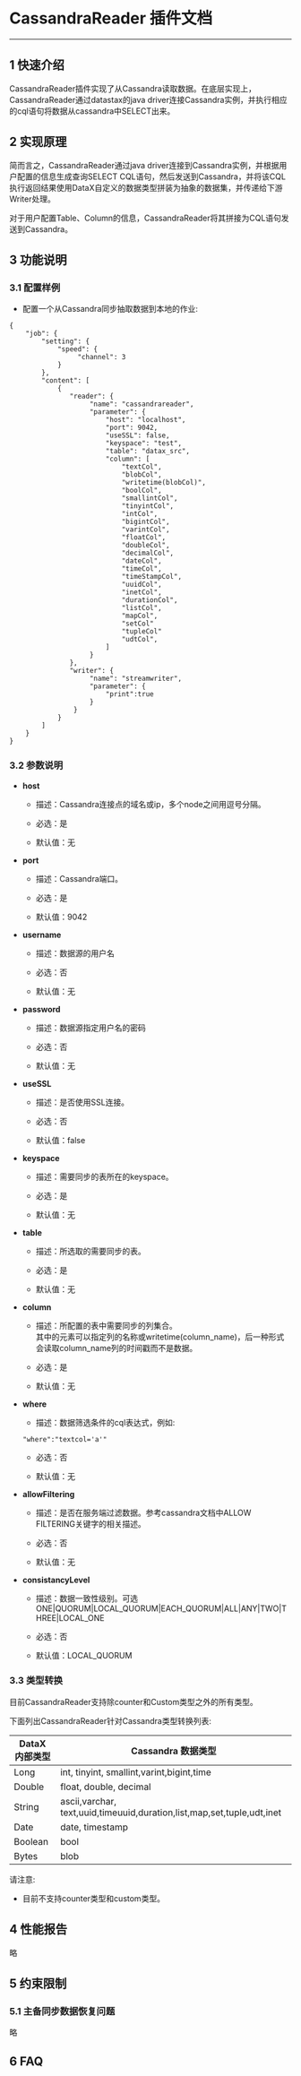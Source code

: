 
# CassandraReader 插件文档


___



## 1 快速介绍

CassandraReader插件实现了从Cassandra读取数据。在底层实现上，CassandraReader通过datastax的java driver连接Cassandra实例，并执行相应的cql语句将数据从cassandra中SELECT出来。


## 2 实现原理

简而言之，CassandraReader通过java driver连接到Cassandra实例，并根据用户配置的信息生成查询SELECT CQL语句，然后发送到Cassandra，并将该CQL执行返回结果使用DataX自定义的数据类型拼装为抽象的数据集，并传递给下游Writer处理。

对于用户配置Table、Column的信息，CassandraReader将其拼接为CQL语句发送到Cassandra。


## 3 功能说明

### 3.1 配置样例

* 配置一个从Cassandra同步抽取数据到本地的作业:

```
{
    "job": {
        "setting": {
            "speed": {
                 "channel": 3
            }
        },
        "content": [
            {
               "reader": {
                    "name": "cassandrareader",
                    "parameter": {
                        "host": "localhost",
                        "port": 9042,
                        "useSSL": false,
                        "keyspace": "test",
                        "table": "datax_src",
                        "column": [
                            "textCol",
                            "blobCol",
                            "writetime(blobCol)",
                            "boolCol",
                            "smallintCol",
                            "tinyintCol",
                            "intCol",
                            "bigintCol",
                            "varintCol",
                            "floatCol",
                            "doubleCol",
                            "decimalCol",
                            "dateCol",
                            "timeCol",
                            "timeStampCol",
                            "uuidCol",
                            "inetCol",
                            "durationCol",
                            "listCol",
                            "mapCol",
                            "setCol"
                            "tupleCol"
                            "udtCol",
                        ]
                    }
               },
               "writer": {
                    "name": "streamwriter",
                    "parameter": {
                        "print":true
                    }
                }
            }
        ]
    }
}

```


### 3.2 参数说明

* **host**

	* 描述：Cassandra连接点的域名或ip，多个node之间用逗号分隔。 <br />

	* 必选：是 <br />

	* 默认值：无 <br />

* **port**

	* 描述：Cassandra端口。 <br />

	* 必选：是 <br />

	* 默认值：9042 <br />

* **username**

	* 描述：数据源的用户名 <br />

	* 必选：否 <br />

	* 默认值：无 <br />

* **password**

	* 描述：数据源指定用户名的密码 <br />

	* 必选：否 <br />

	* 默认值：无 <br />

* **useSSL**

	* 描述：是否使用SSL连接。<br />

	* 必选：否 <br />

	* 默认值：false <br />

* **keyspace**

	* 描述：需要同步的表所在的keyspace。<br />

	* 必选：是 <br />

	* 默认值：无 <br />

* **table**

	* 描述：所选取的需要同步的表。<br />

	* 必选：是 <br />

	* 默认值：无 <br />

* **column**

	* 描述：所配置的表中需要同步的列集合。<br />
	  其中的元素可以指定列的名称或writetime(column_name)，后一种形式会读取column_name列的时间戳而不是数据。

	* 必选：是 <br />

	* 默认值：无 <br />


* **where**

	* 描述：数据筛选条件的cql表达式，例如:<br />
	```
	"where":"textcol='a'"
	```

	* 必选：否 <br />

	* 默认值：无 <br />

* **allowFiltering**

	* 描述：是否在服务端过滤数据。参考cassandra文档中ALLOW FILTERING关键字的相关描述。<br />

	* 必选：否 <br />

	* 默认值：无 <br />

* **consistancyLevel**

	* 描述：数据一致性级别。可选ONE|QUORUM|LOCAL_QUORUM|EACH_QUORUM|ALL|ANY|TWO|THREE|LOCAL_ONE<br />

	* 必选：否 <br />

	* 默认值：LOCAL_QUORUM <br />


### 3.3 类型转换

目前CassandraReader支持除counter和Custom类型之外的所有类型。

下面列出CassandraReader针对Cassandra类型转换列表:


| DataX 内部类型| Cassandra 数据类型    |
| -------- | -----  |
| Long     |int, tinyint, smallint,varint,bigint,time|
| Double   |float, double, decimal|
| String   |ascii,varchar, text,uuid,timeuuid,duration,list,map,set,tuple,udt,inet   |
| Date     |date, timestamp   |
| Boolean  |bool   |
| Bytes    |blob   |



请注意:

* 目前不支持counter类型和custom类型。

## 4 性能报告

略

## 5 约束限制

### 5.1 主备同步数据恢复问题

略

## 6 FAQ



